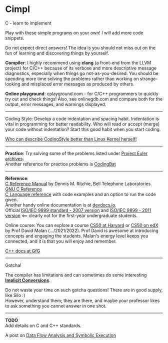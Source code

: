 # Cimpl
C - learn to implement

Play with these simple programs on your own! I will add more code snippets. 

Do not expect direct answers! The idea is you should not miss out on the fun of learning and discovering things by yourself.   

**Compiler**: I highly recommend using **clang** (a front-end from the LLVM project) for C/C++ because of its verbose and more descriptive message diagnostics, especially when things go not-as-you-desired. You should be spending more time solving the problems rather than working on strange-looking and misplaced error messages as produced by others.   

**Online playground**: cplayground.com - for C/C++ programmers to quickly try out and check things! Also, see onlinegdb.com and compare both for the output, error messages, and warnings displayed.    

---- 

Coding Style: Develop a code indentation and spacing habit. Indentation is vital in programming for better readability. Who will read or accept (merge) your code without indentation? Start this good habit when you start coding.    

[Who can describe CodingStyle better than Linux Kernel herself!](https://www.kernel.org/doc/html/v4.10/process/coding-style.html)    

---- 

**Practice**: 
Try solving some of the problems listed under [Project Euler archives](https://projecteuler.net/archives).   
Another reference for practice problems is [CodingBat](https://codingbat.com/java)   

---- 

**Reference**:   
[C Reference Manual](https://www.bell-labs.com/usr/dmr/www/cman.pdf) by Dennis M. Ritchie, Bell Telephone Laboratories    
[GNU C Reference](https://www.gnu.org/software/gnu-c-manual/gnu-c-manual.html)    
[C Language reference](https://en.cppreference.com/w/c/language) with code examples and an option to run the code given.    
Another handy online documentation is at [devdocs.io](https://devdocs.io/c/types/limits).    
Official [ISO/IEC 9899 standard - 2007 version](https://www.open-std.org/jtc1/sc22/wg14/www/docs/n1256.pdf) and [ISO/IEC 9899 - 2011 version](https://www.open-std.org/jtc1/sc22/wg14/www/docs/n1570.pdf) <== clearly not for the first-year undergraduate students.    

Online course: You can explore a course [CS50 at Harvard](https://cs50.harvard.edu/) or [CS50 on edX](https://www.edx.org/cs50) by Prof David Malan (.../2021/2022). Prof David is awesome at introducing concepts and engaging the students. Malan's energy level keeps you connected, and it is that you will enjoy and remember.     


[C++ docs at GfG](https://www.geeksforgeeks.org/c-plus-plus/)    

----

Gotcha!    

The compiler has limitations and can sometimes do some interesting [**Implicit Conversions**](https://learn.microsoft.com/en-us/cpp/c-language/assignment-conversions?view=msvc-170).    

Do not waste your time on such gotcha questions! There are in good supply, like Silo :)    
However, understand them; they are there, and maybe your professor likes to ask something you cannot answer in one shot.    

---- 

**TODO**    
Add details on C and C++ standards.   

A post on [Data Flow Analysis and Symbolic Execution](https://clang.llvm.org/docs/DataFlowAnalysisIntro.html)   
